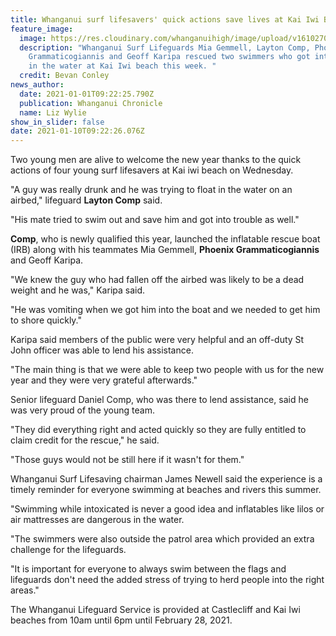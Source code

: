 ```yaml
---
title: Whanganui surf lifesavers' quick actions save lives at Kai Iwi Beach
feature_image:
  image: https://res.cloudinary.com/whanganuihigh/image/upload/v1610270601/News/Surf_Lifeguards.jpg
  description: "Whanganui Surf Lifeguards Mia Gemmell, Layton Comp, Phoenix
    Grammaticogiannis and Geoff Karipa rescued two swimmers who got into trouble
    in the water at Kai Iwi beach this week. "
  credit: Bevan Conley
news_author:
  date: 2021-01-01T09:22:25.790Z
  publication: Whanganui Chronicle
  name: Liz Wylie
show_in_slider: false
date: 2021-01-10T09:22:26.076Z
---
```

Two young men are alive to welcome the new year thanks to the quick actions of four young surf lifesavers at Kai iwi beach on Wednesday.

"A guy was really drunk and he was trying to float in the water on an airbed," lifeguard **Layton Comp** said.

"His mate tried to swim out and save him and got into trouble as well."

**Comp**, who is newly qualified this year, launched the inflatable rescue boat (IRB) along with his teammates Mia Gemmell, **Phoenix Grammaticogiannis** and Geoff Karipa.

"We knew the guy who had fallen off the airbed was likely to be a dead weight and he was," Karipa said.

"He was vomiting when we got him into the boat and we needed to get him to shore quickly."

Karipa said members of the public were very helpful and an off-duty St John officer was able to lend his assistance.

"The main thing is that we were able to keep two people with us for the new year and they were very grateful afterwards."

Senior lifeguard Daniel Comp, who was there to lend assistance, said he was very proud of the young team.

"They did everything right and acted quickly so they are fully entitled to claim credit for the rescue," he said.

"Those guys would not be still here if it wasn't for them."

Whanganui Surf Lifesaving chairman James Newell said the experience is a timely reminder for everyone swimming at beaches and rivers this summer.

"Swimming while intoxicated is never a good idea and inflatables like lilos or air mattresses are dangerous in the water.

"The swimmers were also outside the patrol area which provided an extra challenge for the lifeguards.

"It is important for everyone to always swim between the flags and lifeguards don't need the added stress of trying to herd people into the right areas."

The Whanganui Lifeguard Service is provided at Castlecliff and Kai Iwi beaches from 10am until 6pm until February 28, 2021.


